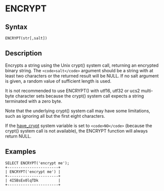 
# ENCRYPT

## Syntax


```
ENCRYPT(str[,salt])
```

## Description


Encrypts a string using the Unix crypt() system call, returning an encrypted binary string. The `<code>salt</code>` argument should be a string with at least two characters or the returned result will be NULL. If no salt argument is given, a random value of sufficient length is used.


It is not recommended to use ENCRYPT() with utf16, utf32 or ucs2 multi-byte character sets because the crypt() system call expects a string terminated with a zero byte.


Note that the underlying crypt() system call may have some limitations, such as ignoring all but the first eight characters.


If the [have_crypt](../../../../../../server-usage/replication-cluster-multi-master/optimization-and-tuning/system-variables/server-system-variables.md#have_crypt) system variable is set to `<code>NO</code>` (because the crypt() system call is not available), the ENCRYPT function will always return NULL.


## Examples


```
SELECT ENCRYPT('encrypt me');
+-----------------------+
| ENCRYPT('encrypt me') |
+-----------------------+
| 4I5BsEx0lqTDk         |
+-----------------------+
```
